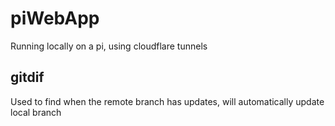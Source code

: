 # piWebApp

Running locally on a pi, using cloudflare tunnels

## gitdif

Used to find when the remote branch has updates, will automatically update local branch
